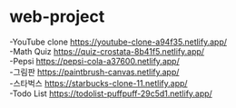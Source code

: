 # web-project
-YouTube clone
https://youtube-clone-a94f35.netlify.app/
<br>
-Math Quiz
https://quiz-crostata-8b41f5.netlify.app/
<br>
-Pepsi
https://pepsi-cola-a37600.netlify.app/
<br>
-그림판
https://paintbrush-canvas.netlify.app/
<br>
-스타벅스
https://starbucks-clone-11.netlify.app/
 <br>
 -Todo List
 https://todolist-puffpuff-29c5d1.netlify.app/
 
